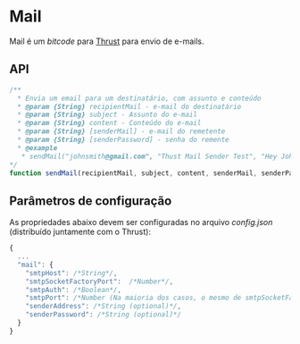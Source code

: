 Mail
===============

Mail é um *bitcode* para [Thrust](https://gitlab.com/thrustjs/thrust-seed) para envio de e-mails.

## API

```javascript
/**
  * Envia um email para um destinatário, com assunto e conteúdo
  * @param {String} recipientMail - e-mail do destinatário
  * @param {String} subject - Assunto do e-mail
  * @param {String} content - Conteúdo do e-mail
  * @param {String} [senderMail] - e-mail do remetente
  * @param {String} [senderPassword] - senha do remente
  * @example
   * sendMail("johnsmith@gmail.com", "Thust Mail Sender Test", "Hey John, how're u?")
*/
function sendMail(recipientMail, subject, content, senderMail, senderPassword)
```

## Parâmetros de configuração
As propriedades abaixo devem ser configuradas no arquivo *config.json* (distribuído juntamente com o Thrust):

``` javascript
{
  ...
  "mail": {
    "smtpHost": /*String*/,
    "smtpSocketFactoryPort":  /*Number*/,
    "smtpAuth": /*Boolean*/,
    "smtpPort": /*Number (Na maioria dos casos, o mesmo de smtpSocketFactoryPort)*/,
    "senderAddress": /*String (optional)*/,
    "senderPassword": /*String (optional)*/
  }
}
```
